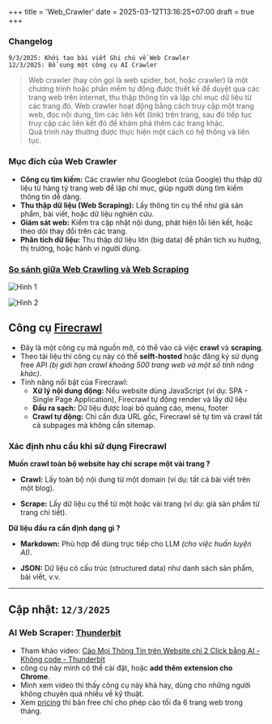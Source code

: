 +++
title = 'Web_Crawler'
date = 2025-03-12T13:16:25+07:00
draft = true
+++

### Changelog
```
9/3/2025: Khởi tạo bài viết Ghi chú về Web Crawler
12/3/2025: Bổ sung một công cụ AI Crawler
```

> Web crawler (hay còn gọi là web spider, bot, hoặc crawler) là một chương trình hoặc phần mềm tự động được thiết kế để duyệt qua các trang web trên internet, thu thập thông tin và lập chỉ mục dữ liệu từ các trang đó. Web crawler hoạt động bằng cách truy cập một trang web, đọc nội dung, tìm các liên kết (link) trên trang, sau đó tiếp tục truy cập các liên kết đó để khám phá thêm các trang khác. </br>
> Quá trình này thường được thực hiện một cách có hệ thống và liên tục.

### Mục đích của Web Crawler
- **Công cụ tìm kiếm:** Các crawler như Googlebot (của Google) thu thập dữ liệu từ hàng tỷ trang web để lập chỉ mục, giúp người dùng tìm kiếm thông tin dễ dàng.
- **Thu thập dữ liệu (Web Scraping):** Lấy thông tin cụ thể như giá sản phẩm, bài viết, hoặc dữ liệu nghiên cứu.
- **Giám sát web:** Kiểm tra cập nhật nội dung, phát hiện lỗi liên kết, hoặc theo dõi thay đổi trên các trang.
- **Phân tích dữ liệu:** Thu thập dữ liệu lớn (big data) để phân tích xu hướng, thị trường, hoặc hành vi người dùng.

### [So sánh giữa Web Crawling và Web Scraping](https://vietnix.vn/crawler-la-gi/#so-sanh-giua-web-crawling-va-web-scraping)

![Hình 1](/image/System-DevOps/Web_Crawler/Hinh_1.png)

![Hình 2](/image/System-DevOps/Web_Crawler/Hinh_2.png)

## Công cụ [Firecrawl](https://github.com/mendableai/firecrawl)
- Đây là một công cụ mã nguồn mở, có thể vào cả việc **crawl** và **scraping**.
- Theo tài liệu thì công cụ này có thể **selft-hosted** hoặc đăng ký sử dụng free API *(bị giới hạn crawl khoảng 500 trang web và một số tính năng khác)*.
- Tính năng nổi bật của Firecrawl:
	- **Xử lý nội dung động:** Nếu website dùng JavaScript (ví dụ: SPA - Single Page Application), Firecrawl tự động render và lấy dữ liệu
	- **Đầu ra sạch:** Dữ liệu được loại bỏ quảng cáo, menu, footer
	- **Crawl tự động:** Chỉ cần đưa URL gốc, Firecrawl sẽ tự tìm và crawl tất cả subpages mà không cần sitemap.

### Xác định nhu cầu khi sử dụng Firecrawl
**Muốn crawl toàn bộ website hay chỉ scrape một vài trang ?**

- **Crawl:** Lấy toàn bộ nội dung từ một domain (ví dụ: tất cả bài viết trên một blog).

- **Scrape:** Lấy dữ liệu cụ thể từ một hoặc vài trang (ví dụ: giá sản phẩm từ trang chi tiết).

**Dữ liệu đầu ra cần định dạng gì ?**

- **Markdown:** Phù hợp để dùng trực tiếp cho LLM *(cho việc huấn luyện AI)*.

- **JSON:** Dữ liệu có cấu trúc (structured data) như danh sách sản phẩm, bài viết, v.v.

---------------------------------------------------------------------------------------
## Cập nhật: `12/3/2025`

### AI Web Scraper: [Thunderbit](https://thunderbit.com/)
- Tham khảo video: [Cào Mọi Thông Tin trên Website chỉ 2 Click bằng AI - Không code - Thunderbit](https://www.youtube.com/watch?v=qUTGm_uneLU&list=WL&index=2)
- công cụ này mình có thể cài đặt, hoặc **add thêm extension cho Chrome**.
- Mình xem video thì thấy công cụ này khá hay, dùng cho những người không chuyên quá nhiều về kỹ thuật.
- Xem [pricing](https://thunderbit.com/pricing) thì bản free chỉ cho phép cào tối đa 6 trang web trong tháng.










